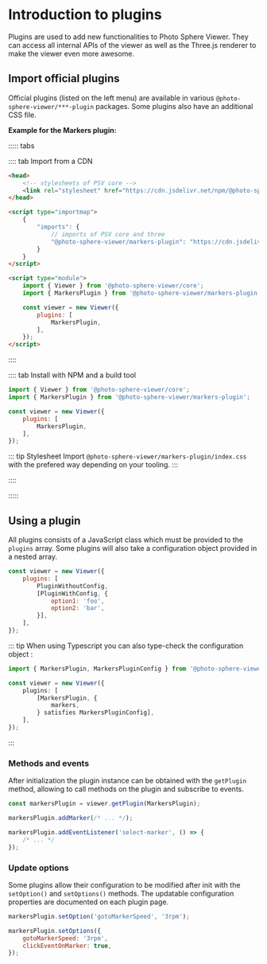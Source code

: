 # Introduction to plugins

Plugins are used to add new functionalities to Photo Sphere Viewer. They can access all internal APIs of the viewer as well as the Three.js renderer to make the viewer even more awesome.

## Import official plugins

Official plugins (listed on the left menu) are available in various `@photo-sphere-viewer/***-plugin` packages. Some plugins also have an additional CSS file.

**Example for the Markers plugin:**

::::: tabs

:::: tab Import from a CDN

```html
<head>
    <!-- stylesheets of PSV core -->
    <link rel="stylesheet" href="https://cdn.jsdelivr.net/npm/@photo-sphere-viewer/markers-plugin/index.min.css" />
</head>

<script type="importmap">
    {
        "imports": {
            // imports of PSV core and three
            "@photo-sphere-viewer/markers-plugin": "https://cdn.jsdelivr.net/npm/@photo-sphere-viewer/markers-plugin/index.module.js"
        }
    }
</script>

<script type="module">
    import { Viewer } from '@photo-sphere-viewer/core';
    import { MarkersPlugin } from '@photo-sphere-viewer/markers-plugin';

    const viewer = new Viewer({
        plugins: [
            MarkersPlugin,
        ],
    });
</script>
```

::::

:::: tab Install with NPM and a build tool

```js
import { Viewer } from '@photo-sphere-viewer/core';
import { MarkersPlugin } from '@photo-sphere-viewer/markers-plugin';

const viewer = new Viewer({
    plugins: [
        MarkersPlugin,
    ],
});
```

::: tip Stylesheet
Import `@photo-sphere-viewer/markers-plugin/index.css` with the prefered way depending on your tooling.
:::

::::

:::::

## Using a plugin

All plugins consists of a JavaScript class which must be provided to the `plugins` array. Some plugins will also take a configuration object provided in a nested array.

```js
const viewer = new Viewer({
    plugins: [
        PluginWithoutConfig,
        [PluginWithConfig, {
            option1: 'foo',
            option2: 'bar',
        }],
    ],
});
```

::: tip
When using Typescript you can also type-check the configuration object :

```ts
import { MarkersPlugin, MarkersPluginConfig } from '@photo-sphere-viewer/markers-plugin';

const viewer = new Viewer({
    plugins: [
        [MarkersPlugin, {
            markers,
        } satisfies MarkersPluginConfig],
    ],
});
```
:::

### Methods and events

After initialization the plugin instance can be obtained with the `getPlugin` method, allowing to call methods on the plugin and subscribe to events.

```js
const markersPlugin = viewer.getPlugin(MarkersPlugin);

markersPlugin.addMarker(/* ... */);

markersPlugin.addEventListener('select-marker', () => {
    /* ... */
});
```

### Update options

Some plugins allow their configuration to be modified after init with the `setOption()` and `setOptions()` methods. The updatable configuration properties are documented on each plugin page.

```js
markersPlugin.setOption('gotoMarkerSpeed', '3rpm');

markersPlugin.setOptions({
    gotoMarkerSpeed: '3rpm',
    clickEventOnMarker: true,
});
```

